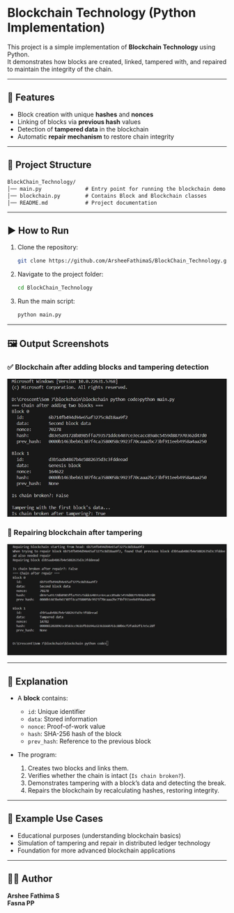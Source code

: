 # Blockchain Technology (Python Implementation)

This project is a simple implementation of **Blockchain Technology** using Python.  
It demonstrates how blocks are created, linked, tampered with, and repaired to maintain the integrity of the chain.

---

## 🚀 Features
- Block creation with unique **hashes** and **nonces**  
- Linking of blocks via **previous hash** values  
- Detection of **tampered data** in the blockchain  
- Automatic **repair mechanism** to restore chain integrity  

---

## 📂 Project Structure
```
BlockChain_Technology/
│── main.py              # Entry point for running the blockchain demo
│── blockchain.py        # Contains Block and Blockchain classes
│── README.md            # Project documentation
```
---

## ▶️ How to Run
1. Clone the repository:
   ```bash
   git clone https://github.com/ArsheeFathimaS/BlockChain_Technology.git
   ```
2. Navigate to the project folder:
   ```bash
   cd BlockChain_Technology
   ```
3. Run the main script:
   ```bash
   python main.py
   ```

---

## 🖼 Output Screenshots

### ✅ Blockchain after adding blocks and tampering detection
![Blockchain Output 1](./blockchain_output1.jpg)

### 🔧 Repairing blockchain after tampering
![Blockchain Output 2](./blockchain_output2.jpg)

---

## 📖 Explanation
- A **block** contains:
  - `id`: Unique identifier  
  - `data`: Stored information  
  - `nonce`: Proof-of-work value  
  - `hash`: SHA-256 hash of the block  
  - `prev_hash`: Reference to the previous block  

- The program:
  1. Creates two blocks and links them.  
  2. Verifies whether the chain is intact (`Is chain broken?`).  
  3. Demonstrates tampering with a block’s data and detecting the break.  
  4. Repairs the blockchain by recalculating hashes, restoring integrity.  

---

## 📌 Example Use Cases
- Educational purposes (understanding blockchain basics)  
- Simulation of tampering and repair in distributed ledger technology  
- Foundation for more advanced blockchain applications  

---
## 🧑‍💻 Author
**Arshee Fathima S**  
**Fasna PP**

